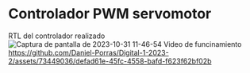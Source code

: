 # Controlador PWM servomotor
RTL del controlador realizado
![Captura de pantalla de 2023-10-31 11-46-54](https://github.com/Daniel-Porras/Digital-1-2023-2/assets/73449036/914e1ffd-9e75-4fcf-af26-a714111634e1)
Video de funcinamiento
https://github.com/Daniel-Porras/Digital-1-2023-2/assets/73449036/defad61e-45fc-4558-bafd-f623f62bf02b
